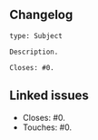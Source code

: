 ## Changelog

```
type: Subject

Description.

Closes: #0.
```

## Linked issues

-   Closes: #0.
-   Touches: #0.
